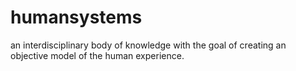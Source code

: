 # humansystems
an interdisciplinary body of knowledge with the goal of creating an objective model of the human experience.
